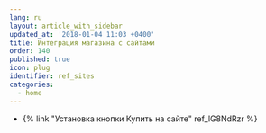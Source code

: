 ```yaml
---
lang: ru
layout: article_with_sidebar
updated_at: '2018-01-04 11:03 +0400'
title: Интеграция магазина с сайтами
order: 140
published: true
icon: plug
identifier: ref_sites
categories:
  - home
---
```

*   {% link "Установка кнопки Купить на сайте" ref_lG8NdRzr %}
